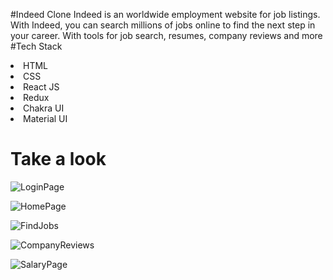 #Indeed Clone
Indeed is an worldwide employment website for job listings. With Indeed, you can search millions of jobs online to find the next step in your career. With tools for job search, resumes, company reviews and more
#Tech Stack
<li>HTML</li>
<li>CSS</li>
<li>React JS</li>
<li>Redux</li>
<li>Chakra UI</li>
<li>Material UI</li>

<h1>Take a look </h1>


![LoginPage](https://user-images.githubusercontent.com/70228714/195926391-bf20482a-390b-41f9-a31f-42c7a512afb3.png)

![HomePage](https://user-images.githubusercontent.com/70228714/195926429-457bcf78-939a-4bc8-b246-56e442151ed5.png)


![FindJobs](https://user-images.githubusercontent.com/70228714/195926491-99f46d51-5c87-49c8-bbc9-5b6771f0725f.png)


![CompanyReviews](https://user-images.githubusercontent.com/70228714/195926514-c4691d2e-93b7-4b4c-a96e-55e75b0109d8.png)


![SalaryPage](https://user-images.githubusercontent.com/70228714/195926542-bb135309-25a1-4dca-9ad3-07eb1cdd3926.png)
